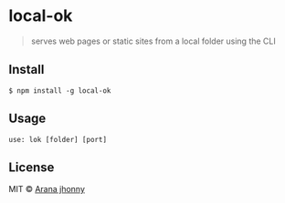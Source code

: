 # local-ok

> serves web pages or static sites from a local folder using the CLI

## Install

```
$ npm install -g local-ok
```

## Usage

```
use: lok [folder] [port]
```

## License

MIT © [Arana jhonny](https://twitter.com/aranajhonny)